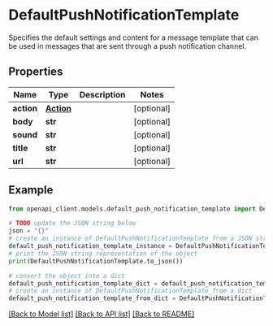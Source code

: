 # DefaultPushNotificationTemplate

Specifies the default settings and content for a message template that can be used in messages that are sent through a push notification channel.

## Properties

Name | Type | Description | Notes
------------ | ------------- | ------------- | -------------
**action** | [**Action**](Action.md) |  | [optional] 
**body** | **str** |  | [optional] 
**sound** | **str** |  | [optional] 
**title** | **str** |  | [optional] 
**url** | **str** |  | [optional] 

## Example

```python
from openapi_client.models.default_push_notification_template import DefaultPushNotificationTemplate

# TODO update the JSON string below
json = "{}"
# create an instance of DefaultPushNotificationTemplate from a JSON string
default_push_notification_template_instance = DefaultPushNotificationTemplate.from_json(json)
# print the JSON string representation of the object
print(DefaultPushNotificationTemplate.to_json())

# convert the object into a dict
default_push_notification_template_dict = default_push_notification_template_instance.to_dict()
# create an instance of DefaultPushNotificationTemplate from a dict
default_push_notification_template_from_dict = DefaultPushNotificationTemplate.from_dict(default_push_notification_template_dict)
```
[[Back to Model list]](../README.md#documentation-for-models) [[Back to API list]](../README.md#documentation-for-api-endpoints) [[Back to README]](../README.md)


